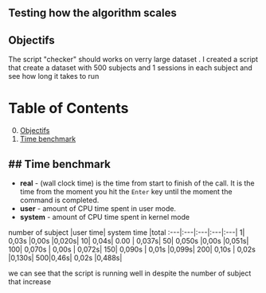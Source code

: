 ## Testing how the algorithm scales


## Objectifs 
The script "checker" should works on verry large dataset . I created a script that create a dataset with 500 subjects and 1 sessions in each subject and see how long it takes to run

# Table of Contents
0. [Objectifs](#Objectifs)
1. [Time benchmark](#Time-benchmark)


## ## Time benchmark
-   **real** - (wall clock time) is the time from start to finish of the call. It is the time from the moment you hit the `Enter` key until the moment the command is completed.
-   **user** - amount of CPU time spent in user mode.
-   **system** - amount of CPU time spent in kernel mode


number of subject |user time| system time |total
:---|:---|:---|:---|:---|
1| 0,03s |0,00s  |0,020s|
10| 0,04s| 0.00  | 0,037s|
50| 0,050s |0,00s  |0,051s|
100|  0,070s |  0,00s  |  0,072s|
150| 0,090s | 0,01s |0,099s|
200| 0,10s | 0,02s  |0,130s|
500|0,46s| 0,02s  |0,488s|


we can see that the script is running well in despite the number of subject that increase
